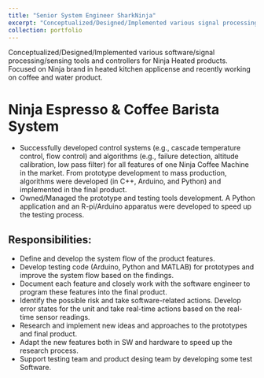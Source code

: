 ```yaml
---
title: "Senior System Engineer SharkNinja"
excerpt: "Conceptualized/Designed/Implemented various signal processing/sensing/Software tools and controllers for Ninja Heated products."
collection: portfolio
---
```


Conceptualized/Designed/Implemented various software/signal processing/sensing tools and controllers for Ninja Heated products. Focused on Ninja brand in heated kitchen applicense and recently working on coffee and water product.



Ninja Espresso & Coffee Barista System
======

* Successfully developed control systems (e.g., cascade temperature control, flow control) and algorithms (e.g., failure detection, altitude calibration, low pass filter) for all features of one Ninja Coffee Machine in the market. From prototype development to mass production, algorithms were developed (in C++, Arduino, and Python) and implemented in the final product.
* Owned/Managed the prototype and testing tools development. A Python application and an R-pi/Arduino apparatus were developed to speed up the testing process.

Responsibilities:
------
* Define and develop the system flow of the product features.
* Develop testing code (Arduino, Python and MATLAB) for prototypes and improve the system flow based on the findings. 
* Document each feature and closely work with the software engineer to program these features into the final product.
* Identify the possible risk and take software-related actions. Develop error states for the unit and take real-time actions based on the real-time sensor readings.
* Research and implement new ideas and approaches to the prototypes and final product.
* Adapt the new features both in SW and hardware to speed up the research process.
* Support testing team and product desing team by developing some test Software.


